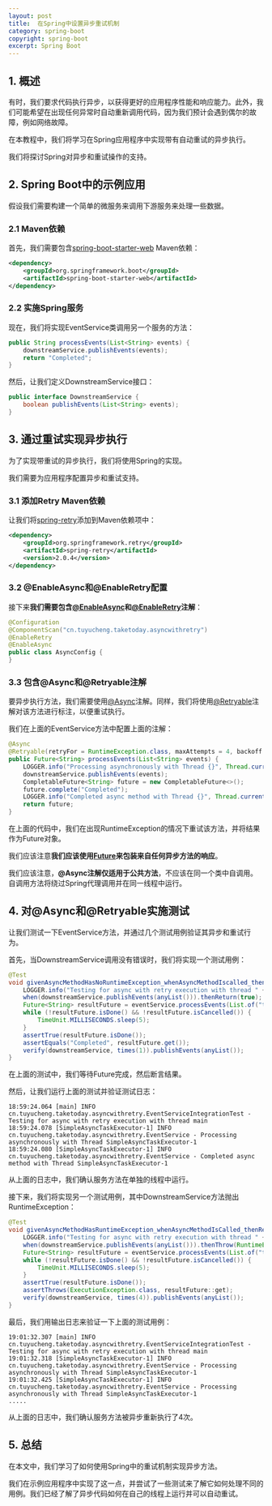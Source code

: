 ```yaml
---
layout: post
title:  在Spring中设置异步重试机制
category: spring-boot
copyright: spring-boot
excerpt: Spring Boot
---
```


## 1. 概述

有时，我们要求代码执行异步，以获得更好的应用程序性能和响应能力。此外，我们可能希望在出现任何异常时自动重新调用代码，因为我们预计会遇到偶尔的故障，例如网络故障。

在本教程中，我们将学习在Spring应用程序中实现带有自动重试的异步执行。

我们将探讨Spring对异步和重试操作的支持。

## 2. Spring Boot中的示例应用

假设我们需要构建一个简单的微服务来调用下游服务来处理一些数据。

### 2.1 Maven依赖

首先，我们需要包含[spring-boot-starter-web](https://central.sonatype.com/artifact/org.springframework.boot/spring-boot-starter-web) Maven依赖：

```xml
<dependency>
    <groupId>org.springframework.boot</groupId>
    <artifactId>spring-boot-starter-web</artifactId>
</dependency>
```

### 2.2 实施Spring服务

现在，我们将实现EventService类调用另一个服务的方法：

```java
public String processEvents(List<String> events) {
    downstreamService.publishEvents(events);
    return "Completed";
}
```

然后，让我们定义DownstreamService接口：

```java
public interface DownstreamService {
    boolean publishEvents(List<String> events);
}
```

## 3. 通过重试实现异步执行

为了实现带重试的异步执行，我们将使用Spring的实现。

我们需要为应用程序配置异步和重试支持。

### 3.1 添加Retry Maven依赖

让我们将[spring-retry](https://central.sonatype.com/artifact/org.springframework.retry/spring-retry)添加到Maven依赖项中：

```xml
<dependency>
    <groupId>org.springframework.retry</groupId>
    <artifactId>spring-retry</artifactId>
    <version>2.0.4</version>
</dependency>
```

### 3.2 @EnableAsync和@EnableRetry配置

接下来**我们需要包含[@EnableAsync](https://www.baeldung.com/spring-async#enable-async-support)和[@EnableRetry](https://www.baeldung.com/spring-retry#enabling-spring-retry)注解**：

```java
@Configuration
@ComponentScan("cn.tuyucheng.taketoday.asyncwithretry")
@EnableRetry
@EnableAsync
public class AsyncConfig {
}
```

### 3.3 包含@Async和@Retryable注解

要异步执行方法，我们需要使用[@Async](https://www.baeldung.com/spring-async#the-async-annotation)注解。同样，我们将使用[@Retryable](https://www.baeldung.com/spring-retry#1-retryable-without-recovery)注解对该方法进行标注，以便重试执行。

我们在上面的EventService方法中配置上面的注解：

```java
@Async
@Retryable(retryFor = RuntimeException.class, maxAttempts = 4, backoff = @Backoff(delay = 100))
public Future<String> processEvents(List<String> events) {
    LOGGER.info("Processing asynchronously with Thread {}", Thread.currentThread().getName());
    downstreamService.publishEvents(events);
    CompletableFuture<String> future = new CompletableFuture<>();
    future.complete("Completed");
    LOGGER.info("Completed async method with Thread {}", Thread.currentThread().getName());
    return future;
}
```

在上面的代码中，我们在出现RuntimeException的情况下重试该方法，并将结果作为Future对象。

我们应该注意**我们应该使用[Future](https://www.baeldung.com/java-future#1-using-isdone-and-get-to-obtain-results)来包装来自任何异步方法的响应**。

我们应该注意，**@Async注解仅适用于公共方法**，不应该在同一个类中自调用。自调用方法将绕过Spring代理调用并在同一线程中运行。

## 4. 对@Async和@Retryable实施测试

让我们测试一下EventService方法，并通过几个测试用例验证其异步和重试行为。

首先，当DownstreamService调用没有错误时，我们将实现一个测试用例：

```java
@Test
void givenAsyncMethodHasNoRuntimeException_whenAsyncMethodIscalled_thenReturnSuccess_WithoutAnyRetry() throws Exception {
    LOGGER.info("Testing for async with retry execution with thread " + Thread.currentThread().getName());
    when(downstreamService.publishEvents(anyList())).thenReturn(true);
    Future<String> resultFuture = eventService.processEvents(List.of("test1"));
    while (!resultFuture.isDone() && !resultFuture.isCancelled()) {
        TimeUnit.MILLISECONDS.sleep(5);
    }
    assertTrue(resultFuture.isDone());
    assertEquals("Completed", resultFuture.get());
    verify(downstreamService, times(1)).publishEvents(anyList());
}
```

在上面的测试中，我们等待Future完成，然后断言结果。

然后，让我们运行上面的测试并验证测试日志：

```text
18:59:24.064 [main] INFO cn.tuyucheng.taketoday.asyncwithretry.EventServiceIntegrationTest - Testing for async with retry execution with thread main
18:59:24.078 [SimpleAsyncTaskExecutor-1] INFO cn.tuyucheng.taketoday.asyncwithretry.EventService - Processing asynchronously with Thread SimpleAsyncTaskExecutor-1
18:59:24.080 [SimpleAsyncTaskExecutor-1] INFO cn.tuyucheng.taketoday.asyncwithretry.EventService - Completed async method with Thread SimpleAsyncTaskExecutor-1
```

从上面的日志中，我们确认服务方法在单独的线程中运行。

接下来，我们将实现另一个测试用例，其中DownstreamService方法抛出RuntimeException：

```java
@Test
void givenAsyncMethodHasRuntimeException_whenAsyncMethodIsCalled_thenReturnFailure_With_MultipleRetries() throws InterruptedException {
    LOGGER.info("Testing for async with retry execution with thread " + Thread.currentThread().getName()); 
    when(downstreamService.publishEvents(anyList())).thenThrow(RuntimeException.class);
    Future<String> resultFuture = eventService.processEvents(List.of("test1"));
    while (!resultFuture.isDone() && !resultFuture.isCancelled()) {
        TimeUnit.MILLISECONDS.sleep(5);
    }
    assertTrue(resultFuture.isDone());
    assertThrows(ExecutionException.class, resultFuture::get);
    verify(downstreamService, times(4)).publishEvents(anyList());
}
```

最后，我们用输出日志来验证一下上面的测试用例：

```text
19:01:32.307 [main] INFO cn.tuyucheng.taketoday.asyncwithretry.EventServiceIntegrationTest - Testing for async with retry execution with thread main
19:01:32.318 [SimpleAsyncTaskExecutor-1] INFO cn.tuyucheng.taketoday.asyncwithretry.EventService - Processing asynchronously with Thread SimpleAsyncTaskExecutor-1
19:01:32.425 [SimpleAsyncTaskExecutor-1] INFO cn.tuyucheng.taketoday.asyncwithretry.EventService - Processing asynchronously with Thread SimpleAsyncTaskExecutor-1
.....
```

从上面的日志中，我们确认服务方法被异步重新执行了4次。

## 5. 总结

在本文中，我们学习了如何使用Spring中的重试机制实现异步方法。

我们在示例应用程序中实现了这一点，并尝试了一些测试来了解它如何处理不同的用例。我们已经了解了异步代码如何在自己的线程上运行并可以自动重试。